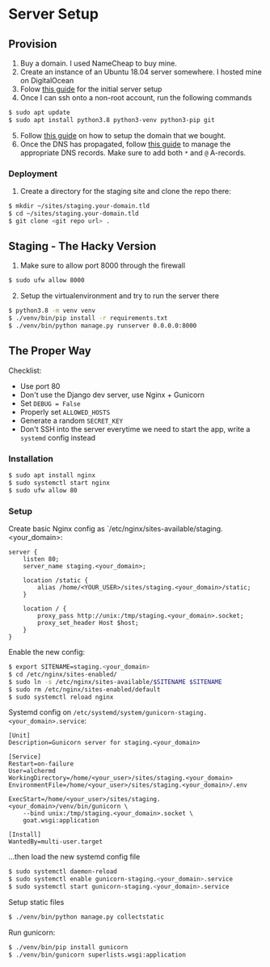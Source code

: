 # Server Setup 


## Provision

1. Buy a domain. I used NameCheap to buy mine.
2. Create an instance of an Ubuntu 18.04 server somewhere. I hosted mine on DigitalOcean
3. Folow [this guide](https://www.digitalocean.com/community/tutorials/initial-server-setup-with-ubuntu-18-04) for the
initial server setup
4. Once I can ssh onto a non-root account, run the following commands

```bash
$ sudo apt update
$ sudo apt install python3.8 python3-venv python3-pip git
```

5. Follow [this guide](https://www.digitalocean.com/community/tutorials/how-to-point-to-digitalocean-nameservers-from-common-domain-registrars#registrar-namecheap)
on how to setup the domain that we bought.
6. Once the DNS has propagated, follow [this guide](https://www.digitalocean.com/docs/networking/dns/how-to/manage-records/)
to manage the appropriate DNS records. Make sure to add both `*` and `@` A-records.


### Deployment

1. Create a directory for the staging site and clone the repo there:

```bash
$ mkdir ~/sites/staging.your-domain.tld
$ cd ~/sites/staging.your-domain.tld
$ git clone <git repo url> .
```

## Staging - The Hacky Version

1. Make sure to allow port 8000 through the firewall

```bash
$ sudo ufw allow 8000
```

2. Setup the virtualenvironment and try to run the server there

```bash
$ python3.8 -m venv venv
$ ./venv/bin/pip install -r requirements.txt
$ ./venv/bin/python manage.py runserver 0.0.0.0:8000
```


## The Proper Way

Checklist:

- Use port 80
- Don't use the Django dev server, use Nginx + Gunicorn
- Set `DEBUG = False`
- Properly set `ALLOWED_HOSTS`
- Generate a random `SECRET_KEY`
- Don't SSH into the server everytime we need to start the app, write a `systemd` config instead

### Installation

```bash
$ sudo apt install nginx
$ sudo systemctl start nginx
$ sudo ufw allow 80
```

### Setup

Create basic Nginx config as `/etc/nginx/sites-available/staging.<your_domain>:

```
server {
    listen 80;
    server_name staging.<your_domain>;
    
    location /static {
        alias /home/<YOUR_USER>/sites/staging.<your_domain>/static;
    }
    
    location / {
        proxy_pass http://unix:/tmp/staging.<your_domain>.socket;
        proxy_set_header Host $host;
    }
}
```

Enable the new config:

```bash
$ export SITENAME=staging.<your_domain>
$ cd /etc/nginx/sites-enabled/
$ sudo ln -s /etc/nginx/sites-available/$SITENAME $SITENAME
$ sudo rm /etc/nginx/sites-enabled/default
$ sudo systemctl reload nginx
```

Systemd config on `/etc/systemd/system/gunicorn-staging.<your_domain>.service`:

```
[Unit]
Description=Gunicorn server for staging.<your_domain>

[Service]
Restart=on-failure  
User=alchermd  
WorkingDirectory=/home/<your_user>/sites/staging.<your_domain>  
EnvironmentFile=/home/<your_user>/sites/staging.<your_domain>/.env  

ExecStart=/home/<your_user>/sites/staging.<your_domain>/venv/bin/gunicorn \
    --bind unix:/tmp/staging.<your_domain>.socket \
    goat.wsgi:application  

[Install]
WantedBy=multi-user.target
```

...then load the new systemd config file

```bash
$ sudo systemctl daemon-reload
$ sudo systemctl enable gunicorn-staging.<your_domain>.service
$ sudo systemctl start gunicorn-staging.<your_domain>.service
```

Setup static files

```bash
$ ./venv/bin/python manage.py collectstatic
```

Run gunicorn:

```bash
$ ./venv/bin/pip install gunicorn
$ ./venv/bin/gunicorn superlists.wsgi:application
```